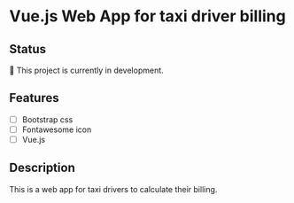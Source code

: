 # Vue.js Web App for taxi driver billing

## Status

:construction: This project is currently in development.

## Features

- [ ] Bootstrap css
- [ ] Fontawesome icon
- [ ] Vue.js

## Description

This is a web app for taxi drivers to calculate their billing.
